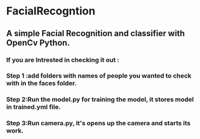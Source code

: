 # FacialRecogntion

## A simple Facial Recognition and classifier with OpenCv Python.

### If you are Intrested in checking it out :
### Step 1 :add folders with names of people you wanted to check with in the faces folder.<br>
### Step 2:Run the model.py for training the model, it stores model in trained.yml file.<br>
### Step 3:Run camera.py, it's opens up the camera and starts its work.<br>

